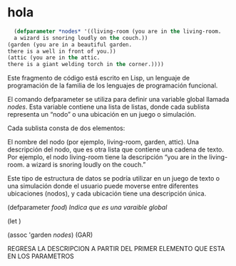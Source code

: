 # hola

``` lisp
  (defparameter *nodes* '((living-room (you are in the living-room.
  a wizard is snoring loudly on the couch.))
(garden (you are in a beautiful garden.
there is a well in front of you.))
(attic (you are in the attic.
there is a giant welding torch in the corner.))))

```

Este fragmento de código está escrito en Lisp, un lenguaje de programación de la familia de los lenguajes de programación funcional.

El comando defparameter se utiliza para definir una variable global llamada *nodes*. Esta variable contiene una lista de listas, donde cada sublista representa un “nodo” o una ubicación en un juego o simulación.

Cada sublista consta de dos elementos:

El nombre del nodo (por ejemplo, living-room, garden, attic).
Una descripción del nodo, que es otra lista que contiene una cadena de texto.
Por ejemplo, el nodo living-room tiene la descripción “you are in the living-room. a wizard is snoring loudly on the couch.”

Este tipo de estructura de datos se podría utilizar en un juego de texto o una simulación donde el usuario puede moverse entre diferentes ubicaciones (nodos), y cada ubicación tiene una descripción única.

(defparameter *food*)  *Indica que es una varaible global*

(let )

(assoc 'garden *nodes*)
(GAR)

REGRESA LA DESCRIPCION A PARTIR DEL PRIMER ELEMENTO QUE ESTA EN LOS PARAMETROS